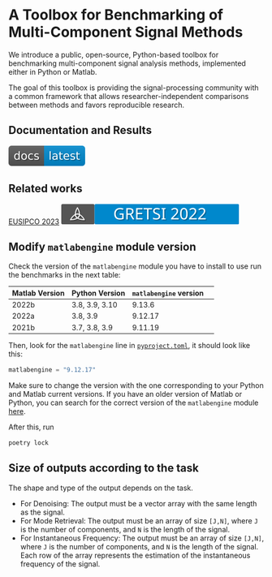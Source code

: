 # A Toolbox for Benchmarking of Multi-Component Signal Methods

We introduce a public, open-source, Python-based toolbox for benchmarking multi-component signal analysis methods, implemented either in Python or Matlab.

The goal of this toolbox is providing the signal-processing community with a common framework that allows researcher-independent comparisons between methods and favors reproducible research.

## Documentation and Results

[![Documentation](docs/readme_figures/docs_badge.svg)](https://jmiramont.github.io/benchmark-test/)

## Related works

[EUSIPCO 2023](https://github.com/jmiramont/benchmarks_eusipco2023)
[![Gretsi 22](docs/readme_figures/gretsi_badge.svg)](https://github.com/jmiramont/gretsi_2022_benchmark)

## Modify ```matlabengine``` module version

Check the version of the ```matlabengine``` module you have to install to use run the benchmarks in the next table:

| Matlab Version | Python Version | ```matlabengine``` version |   |
|----------------|----------------|----------------------------|---|
| 2022b          | 3.8, 3.9, 3.10 | 9.13.6                    |   |
| 2022a          | 3.8, 3.9       | 9.12.17                    |   |
| 2021b          | 3.7, 3.8, 3.9  | 9.11.19                    |   |

Then, look for the ```matlabengine``` line in [```pyproject.toml```](./pyproject.toml), it should look like this:

```python
matlabengine = "9.12.17"
```

Make sure to change the version with the one corresponding to your Python and Matlab current versions. If you have an older version of Matlab or Python, you can search for the correct version of the ```matlabengine``` module [here](https://pypi.org/project/matlabengine/#history).

After this, run

```bash
poetry lock
```

## Size of outputs according to the task

The shape and type of the output depends on the task.

- For Denoising: The output must be a vector array with the same length as the signal.
- For Mode Retrieval: The output must be an array of size ```[J,N]```, where ```J``` is the number of components, and ```N``` is the length of the signal.
- For Instantaneous Frequency: The output must be an array of size ```[J,N]```, where ```J``` is the number of components, and ```N``` is the length of the signal. Each row of the array represents the estimation of the instantaneous frequency of the signal.
